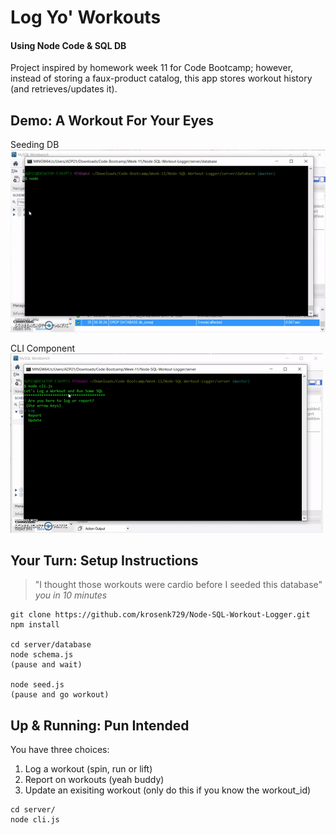 # Log Yo' Workouts 
#### Using Node Code & SQL DB

Project inspired by homework week 11 for Code Bootcamp; however, instead of storing a faux-product catalog, this app stores workout history (and retrieves/updates it). 

## Demo: A Workout For Your Eyes

Seeding DB
![seed](/client/images/seed.gif)

CLI Component
![CLI](/client/images/cli.gif)

## Your Turn: Setup Instructions

> "I thought those workouts were cardio before I seeded this database"
> _you in 10 minutes_

```
git clone https://github.com/krosenk729/Node-SQL-Workout-Logger.git
npm install

cd server/database
node schema.js
(pause and wait)

node seed.js 
(pause and go workout)
```

## Up & Running: Pun Intended

You have three choices: 
1. Log a workout (spin, run or lift)
2. Report on workouts (yeah buddy)
3. Update an exisiting workout (only do this if you know the workout_id)

```
cd server/
node cli.js
```

